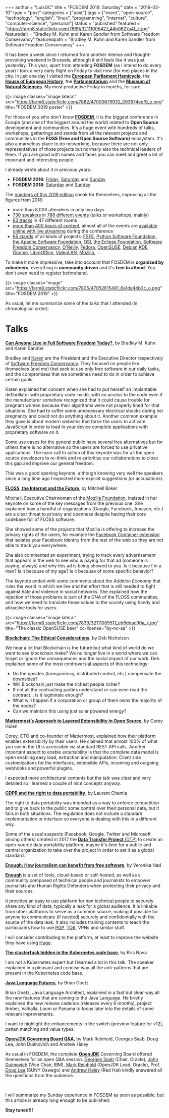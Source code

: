 +++
author = "LuisGC"
title = "FOSDEM 2019: Saturday"
date = "2019-02-10"
type = "post"
categories = ["post"]
tags = ["event", "open-source", "technology", "english", "linux", "programming", "internet", "culture", "computer-science", "personal"]
status = "published"
featured = "https://farm8.staticflickr.com/7869/32111005427_44b0627a4f_k.jpg"
featuredalt = "Bradley M. Kuhn and Karen Sandler from Software Freedom Conservancy"
featuredpath = "Bradley M. Kuhn and Karen Sandler from Software Freedom Conservancy"
+++

It has been a week since I returned from another intense and thought-provoking weekend in Brussels, although it still feels like it was just yesterday. This year, apart from attending **FOSDEM** (as I intend to do every year) I took a very early flight on Friday to visit new (for me) places in the city. In just one day I visited the [**European Parliament Hemicycle**](http://www.europarl.europa.eu/visiting/en/brussels/briefing-hemicycle-visits), the [**House of European History**](http://www.europarl.europa.eu/visiting/en/brussels/house-of-european-history), the [**Parlamentarium**](http://www.europarl.europa.eu/visiting/en/brussels/parlamentarium) and the [**Museum of Natural Sciences**](https://www.naturalsciences.be/). My most productive Friday in months, for sure.

{{< image classes="image lateral" src="https://farm8.staticflickr.com/7882/47000679932_093974eef9_o.png" title="FOSDEM 2019 poster" >}}

For those of you who don't know [**FOSDEM**](https://fosdem.org/), it is the biggest conference in Europe (and one of the biggest around the world) related to **Open Source** development and communities. It's a huge event with hundreds of talks, workshops, gatherings and stands from all the relevant projects and communities in the **FOSS (Free and Open Source Software)** ecosystem. It's also a marvelous place to do networking, because there are not only representatives of those projects but normally also the technical leaders of them. If you are good with names and faces you can meet and greet a lot of important and interesting people.

I already wrote about it in previous years:

* **FOSDEM 2016**: [Friday](/blog/2016/03/fosdem-2016-friday/), [Saturday](/blog/2016/03/fosdem-2016-saturday/) and [Sunday](/blog/2016/03/fosdem-2016-sunday/)
* **FOSDEM 2018**: [Saturday](/blog/2018/02/fosdem-2018-saturday/) and [Sunday](/blog/2018/02/fosdem-2018-sunday/)

The [numbers of this 2019 edition](https://fosdem.org/2019/schedule/event/closing_fosdem/) speak for themselves, improving all the figures from 2018:

* more than 8,000 attendees in only two days
* [730 speakers](https://fosdem.org/2019/schedule/speakers/) in [788 different events](https://fosdem.org/2019/schedule/events/) (talks or workshops, mainly)
* [63 tracks](https://fosdem.org/2019/schedule/rooms/) in 47 different rooms
* [more than 400 hours of content](https://video.fosdem.org/), almost all of the events are [available online with live streaming](https://fosdem.org/2019/schedule/streaming/) during the conference
* [65 stands](https://fosdem.org/2019/stands/) of all kinds of projects: [FSFE](https://fsfe.org/), [Python Software Foundation](https://www.python.org/psf), [the Apache Software Foundation](http://www.apache.org/), [OSI](https://opensource.org/), [the Eclipse Foundation](https://eclipse.org/), [Software Freedom Conservancy](https://sfconservancy.org/), [O'Reilly](http://www.oreilly.com/), [Fedora](http://getfedora.org/), [OpenSUSE](https://www.opensuse.org/), [Debian](https://www.debian.org/) [KDE](http://www.kde.org/), [Gnome](http://gnome.org/), [LibreOffice](http://www.libreoffice.org/), [VideoLAN](https://videolan.org/), [Mozilla](https://mozilla.org/), ...

To make it more impressive, take into account that FOSDEM is **organized by volunteers**, everything is **community driven** and it's **free to attend**. You don't even need to register beforehand.

{{< image classes="image" src="https://farm8.staticflickr.com/7805/47052615481_6a1da44b3c_o.png" title="FOSDEM 2019" >}}

As usual, let me summarize some of the talks that I attended (in chronological order):

# Talks

[**Can Anyone Live in Full Software Freedom Today?**](https://fosdem.org/2019/schedule/event/full_software_freedom/), by Bradley M. Kuhn and Karen Sandler

Bradley and [Karen](https://twitter.com/o0karen0o) are the President and the Executive Director respectively of [Software Freedom Conservancy](https://sfconservancy.org/). They focused on people like themselves (and me) that seek to use only free software in our daily tasks, and the compromises that we sometimes need to do in order to achieve certain goals.

Karen explained her concern when she had to put herself an implantable defibrillator with proprietary code inside, with no access to the code even if the manufacturer somehow recognized that it could cause trouble for pregnant women because their algorithms were not properly tined for that situations. She had to suffer some unnecessary electrical shocks during her pregnancy and could not do anything about it. Another common example they gave is about modern websites that force the users to activate JavaScript in order to load in your device complete applications with proprietary software on it.

Some use cases for the general public have several free alternatives but for others there is no alternative so the users are forced to use privative applications. The main call to action of this keynote was for all the open source developers to re-think and re-prioritize our collaborations to close this gap and improve our general freedom.

This was a good opening keynote, although knowing very well the speakers since a long time ago I expected more explicit suggestions (or accusations).

[**FLOSS, the Internet and the Future**](https://fosdem.org/2019/schedule/event/floss_internet_future/), by	Mitchell Baker

Mitchell, Executive Chairwoman of the [Mozilla Foundation](https://en.wikipedia.org/wiki/Mozilla_Foundation), insisted in her keynote on some of the key messages from the previous one. She explained how a handful of organizations (Google, Facebook, Amazon, etc.) are a clear threat to privacy and openness despite having their core codebase full of FLOSS software.

She showed some of the projects that Mozilla is offering to increase the privacy rights of the users, for example the [Facebook Container extension](https://addons.mozilla.org/en-US/firefox/addon/facebook-container/) that isolates your Facebook identity from the rest of the web so they are not able to track you everywhere.

She also commented an experiment, trying to track every advertisement that appears in the web to see who is paying for that ad (someone is paying, always) and why this ad is being showed to you. Is it because I'm a man? Is it because of my age? Is it because of some specific behavior?

The keynote ended with some comments about the _Addition Economy_ that rules the world in which we live and the effort that is still needed to fight against hate and violence in social networks. She explained how the rejection of those problems is part of the DNA of the FLOSS communities, and how we need to translate those values to the society using handy and attractive tools for users.

{{< image classes="image lateral" src="https://farm8.staticflickr.com/7839/32111005517_eb6ddac90a_k.jpg" title="The classic OpenSUSE beer" cc-license="by-nc-sa" >}}

[**Blockchain: The Ethical Considerations**](https://fosdem.org/2019/schedule/event/blockchain_ethics/), by Deb Nicholson

We hear a lot that Blockchain is the future but what kind of world do we want to see blockchain make? We no longer live in a world where we can forget or ignore the consequences and the social impact of our work. Deb explained some of the most controversial aspects of this technology:

* Do the upsides (transparency, distributed control, etc.) compensate the downsides?
* Will Blockchain just make the richest people richer?
* If not all the contracting parties understand or can even read the contract... is it legitimate enough?
* What will happen if a corporation or group of them owns the majority of the nodes?
* Can we maintain this using just solar powered energy?

[**Mattermost’s Approach to Layered Extensibility in Open Source**](https://fosdem.org/2019/schedule/event/mattermost_layered_extensibility/), by Corey Hulen

Corey, CTO and co-founder of Mattermost, explained how their platform enables extensibility by their users. He claimed that almost 100% of what you see in the UI is accessible via standard REST API calls. Another important aspect to enable extensibility is that the complete data model is open enabling easy load, extraction and manipulation. Client side customizations for the interfaces, extensible APIs, incoming and outgoing webhooks and powerful plugins.

I expected more architectural contents but the talk was clear and very detailed so I learned a couple of nice concepts anyway.

[**GDPR and the right to data portability**](https://fosdem.org/2019/schedule/event/gdpr_and_dtp_vs_data_portability_and_freedom/), by Laurent Chemla

The right to data portability was intended as a way to enforce competition and to give back to the public some control over their personal data, but it fails in both situations. The regulation does not include a standard implementation or interface so everyone is dealing with this in a different way.

Some of the usual suspects (Facebook, Google, Twitter and Microsoft among others) created in 2017 the [**Data Transfer Project** (DTP)](https://datatransferproject.dev/) to create an open-source data portability platform, maybe it's time for a public and central organization to take over the project in order to set it as a global standard.

[**Enough: How journalism can benefit from free software**](https://fosdem.org/2019/schedule/event/enough_how_journalism_can_benefit_from_free_software/), by Veronika Nad

[**Enough**](https://enough.community) is a set of tools, cloud-based or self-hosted, as well as a community composed of technical people and journalists to empower journalists and Human Rights Defenders when protecting their privacy and their sources.

It provides an easy to use platform for non technical people to securely share any kind of data, typically a leak for a global audience. It is linkable from other platforms to serve as a common source, making it possible for anyone to communicate (if needed) securely and confidentially with the source of the data leak. It also includes training contents to teach the participants how to use [PGP](https://en.wikipedia.org/wiki/Pretty_Good_Privacy), [TOR](https://en.wikipedia.org/wiki/The_Tor_Project,_Inc), VPNs and similar stuff.

I will consider contributing to the platform, at least to improve the website they have using [Hugo](https://gohugo.io/).

[**The clusterfuck hidden in the Kubernetes code base**](https://fosdem.org/2019/schedule/event/kubernetesclusterfuck/), by Kris Nova

I am not a Kubernetes expert but I learned a lot in this talk. The speaker explained in a pleasant and concise way all the anti-patterns that are present in the Kubernetes code base.

[**Java Language Futures**](https://fosdem.org/2019/schedule/event/java_language_futures/), by Brian Goetz

Brian Goetz, Java Language Architect, explained in a fast but clear way all the new features that are coming to the Java Language. He briefly explained the new release cadence (releases every 6 months), project Amber, Valhalla, Loom or Panama to focus later into the details of some relevant improvements.

I want to highlight the enhancements in the switch (preview feature for v12), patten matching and value types.

[**OpenJDK Governing Board Q&A**](https://fosdem.org/2019/schedule/event/openjdk_gb/), by Mark Reinhold, Georges Saab, Doug Lea, John Duimovich and Andrew Haley

As usual in FOSDEM, the complete [**OpenJDK**](https://en.wikipedia.org/wiki/OpenJDK) Governing Board offered themselves for an open Q&A session. [Georges Saab](https://twitter.com/gsaab) (Chair, Oracle), [John Duimovich](https://twitter.com/jduimovich) (Vice Chair, IBM), [Mark Reinhold](https://twitter.com/mreinhold) (OpenJDK Lead, Oracle), Prof. [Doug Lea](https://twitter.com/douglea) (SUNY Oswego) and [Andrew Haley](https://developers.redhat.com/blog/author/aphredhat/) (Red Hat) kindly answered all the questions from the audience.

<br />

I will summarize my Sunday experience in FOSDEM as soon as possible, but this article is already long enough to be published.

**Stay tuned!!!**
